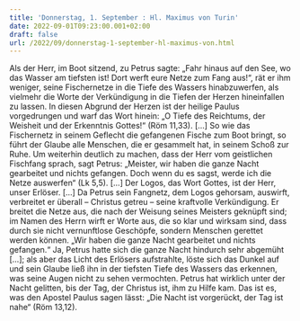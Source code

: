 ```yaml
---
title: 'Donnerstag, 1. September : Hl. Maximus von Turin'
date: 2022-09-01T09:23:00.001+02:00
draft: false
url: /2022/09/donnerstag-1-september-hl-maximus-von.html
---
```


Als der Herr, im Boot sitzend, zu Petrus sagte: „Fahr hinaus auf den See, wo das Wasser am tiefsten ist! Dort werft eure Netze zum Fang aus!“, rät er ihm weniger, seine Fischernetze in die Tiefe des Wassers hinabzuwerfen, als vielmehr die Worte der Verkündigung in die Tiefen der Herzen hineinfallen zu lassen. In diesen Abgrund der Herzen ist der heilige Paulus vorgedrungen und warf das Wort hinein: „O Tiefe des Reichtums, der Weisheit und der Erkenntnis Gottes!“ (Röm 11,33). \[…\] So wie das Fischernetz in seinem Geflecht die gefangenen Fische zum Boot bringt, so führt der Glaube alle Menschen, die er gesammelt hat, in seinem Schoß zur Ruhe. Um weiterhin deutlich zu machen, dass der Herr vom geistlichen Fischfang sprach, sagt Petrus: „Meister, wir haben die ganze Nacht gearbeitet und nichts gefangen. Doch wenn du es sagst, werde ich die Netze auswerfen“ (Lk 5,5). \[…\] Der Logos, das Wort Gottes, ist der Herr, unser Erlöser. \[…\] Da Petrus sein Fangnetz, dem Logos gehorsam, auswirft, verbreitet er überall – Christus getreu – seine kraftvolle Verkündigung. Er breitet die Netze aus, die nach der Weisung seines Meisters geknüpft sind; im Namen des Herrn wirft er Worte aus, die so klar und wirksam sind, dass durch sie nicht vernunftlose Geschöpfe, sondern Menschen gerettet werden können. „Wir haben die ganze Nacht gearbeitet und nichts gefangen.“ Ja, Petrus hatte sich die ganze Nacht hindurch sehr abgemüht \[…\]; als aber das Licht des Erlösers aufstrahlte, löste sich das Dunkel auf und sein Glaube ließ ihn in der tiefsten Tiefe des Wassers das erkennen, was seine Augen nicht zu sehen vermochten. Petrus hat wirklich unter der Nacht gelitten, bis der Tag, der Christus ist, ihm zu Hilfe kam. Das ist es, was den Apostel Paulus sagen lässt: „Die Nacht ist vorgerückt, der Tag ist nahe“ (Röm 13,12).